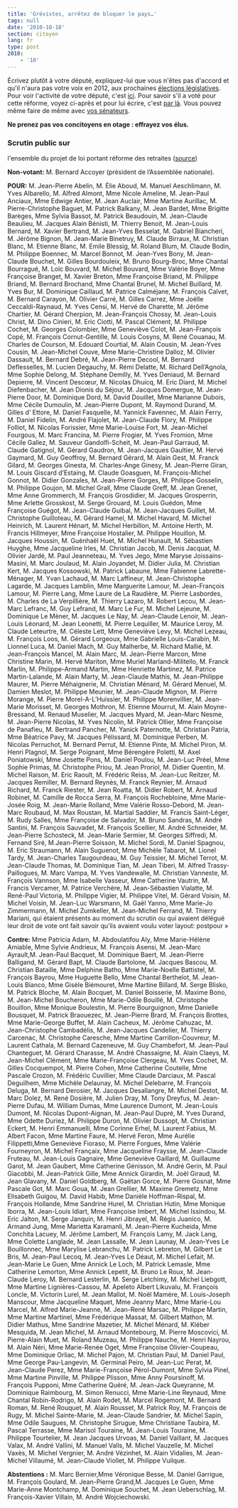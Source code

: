 ```yaml
---
title: 'Grévistes, arrêtez de bloquer le pays…'
tags: null
date: '2010-10-18'
section: citoyen
lang: fr
type: post
2010:
    - '10'
---
```


Écrivez plutôt à votre député, expliquez-lui que vous n'êtes pas d'accord et qu'il n'aura pas votre voix en 2012, aux prochaines [élections législatives](http://fr.wikipedia.org/wiki/%C3%89lections_l%C3%A9gislatives_fran%C3%A7aises_de_2012). Pour voir l'activité de votre député, c'est [ici](http://www.nosdeputes.fr/circonscription "Carte des circonscriptions sur NosDeputes.fr"). Pour savoir s'il a voté pour cette réforme, voyez ci-après et pour lui écrire, c'est [par là](https://wiki.laquadrature.net/Memoire_politique "Mémoire Polique de la Quadrature du Net"). Vous pouvez même faire de même avec [vos sénateurs](http://www.senat.fr/senateurs/sencir.html "Ecrire à ses sénateurs").

**Ne prenez pas vos concitoyens en otage&nbsp;: effrayez vos élus.**
<!-- more -->

### Scrutin public sur
l'ensemble du projet de loi portant réforme des retraites ([source](http://www.assemblee-nationale.fr/13/scrutins/jo0601.asp "Scrutin public sur
l"))

**Non-votant:** M. Bernard Accoyer (président de l’Assemblée nationale).

**POUR:**
M. Jean-Pierre Abelin, M. Élie Aboud, M. Manuel Aeschlimann, M. Yves Albarello, M. Alfred Almont, Mme Nicole Ameline, M. Jean-Paul Anciaux, Mme Edwige Antier, M. Jean Auclair, Mme Martine Aurillac, M. Pierre-Christophe Baguet, M. Patrick Balkany, M. Jean Bardet, Mme Brigitte Barèges, Mme Sylvia Bassot, M. Patrick Beaudouin, M. Jean-Claude Beaulieu, M. Jacques Alain Bénisti, M. Thierry Benoit, M. Jean-Louis Bernard, M. Xavier Bertrand, M. Jean-Yves Besselat, M. Gabriel Biancheri, M. Jérôme Bignon, M. Jean-Marie Binetruy, M. Claude Birraux, M. Christian Blanc, M. Etienne Blanc, M. Emile Blessig, M. Roland Blum, M. Claude Bodin, M. Philippe Boennec, M. Marcel Bonnot, M. Jean-Yves Bony, M. Jean-Claude Bouchet, M. Gilles Bourdouleix, M. Bruno Bourg-Broc, Mme Chantal Bourragué, M. Loïc Bouvard, M. Michel Bouvard, Mme Valérie Boyer, Mme Françoise Branget, M. Xavier Breton, Mme Françoise Briand, M. Philippe Briand, M. Bernard Brochand, Mme Chantal Brunel, M. Michel Buillard, M. Yves Bur, M. Dominique Caillaud, M. Patrice Calméjane, M. François Calvet, M. Bernard Carayon, M. Olivier Carré, M. Gilles Carrez, Mme Joëlle Ceccaldi-Raynaud, M. Yves Censi, M. Hervé de Charette, M. Jérôme Chartier, M. Gérard Cherpion, M. Jean-François Chossy, M. Jean-Louis Christ, M. Dino Cinieri, M. Eric Ciotti, M. Pascal Clément, M. Philippe Cochet, M. Georges Colombier, Mme Geneviève Colot, M. Jean-François Copé, M. François Cornut-Gentille, M. Louis Cosyns, M. René Couanau, M. Charles de Courson, M. Edouard Courtial, M. Alain Cousin, M. Jean-Yves Cousin, M. Jean-Michel Couve, Mme Marie-Christine Dalloz, M. Olivier Dassault, M. Bernard Debré, M. Jean-Pierre Decool, M. Bernard Deflesselles, M. Lucien Degauchy, M. Rémi Delatte, M. Richard Dell’Agnola, Mme Sophie Delong, M. Stéphane Demilly, M. Yves Deniaud, M. Bernard Depierre, M. Vincent Descœur, M. Nicolas Dhuicq, M. Eric Diard, M. Michel Diefenbacher, M. Jean Dionis du Séjour, M. Jacques Domergue, M. Jean-Pierre Door, M. Dominique Dord, M. David Douillet, Mme Marianne Dubois, Mme Cécile Dumoulin, M. Jean-Pierre Dupont, M. Raymond Durand, M. Gilles d’ Ettore, M. Daniel Fasquelle, M. Yannick Favennec, M. Alain Ferry, M. Daniel Fidelin, M. André Flajolet, M. Jean-Claude Flory, M. Philippe Folliot, M. Nicolas Forissier, Mme Marie-Louise Fort, M. Jean-Michel Fourgous, M. Marc Francina, M. Pierre Frogier, M. Yves Fromion, Mme Cécile Gallez, M. Sauveur Gandolfi-Scheit, M. Jean-Paul Garraud, M. Claude Gatignol, M. Gérard Gaudron, M. Jean-Jacques Gaultier, M. Hervé Gaymard, M. Guy Geoffroy, M. Bernard Gérard, M. Alain Gest, M. Franck Gilard, M. Georges Ginesta, M. Charles-Ange Ginesy, M. Jean-Pierre Giran, M. Louis Giscard d’Estaing, M. Claude Goasguen, M. François-Michel Gonnot, M. Didier Gonzales, M. Jean-Pierre Gorges, M. Philippe Gosselin, M. Philippe Goujon, M. Michel Grall, Mme Claude Greff, M. Jean Grenet, Mme Anne Grommerch, M. François Grosdidier, M. Jacques Grosperrin, Mme Arlette Grosskost, M. Serge Grouard, M. Louis Guédon, Mme Françoise Guégot, M. Jean-Claude Guibal, M. Jean-Jacques Guillet, M. Christophe Guilloteau, M. Gérard Hamel, M. Michel Havard, M. Michel Heinrich, M. Laurent Hénart, M. Michel Herbillon, M. Antoine Herth, M. Francis Hillmeyer, Mme Françoise Hostalier, M. Philippe Houillon, M. Jacques Houssin, M. Guénhaël Huet, M. Michel Hunault, M. Sébastien Huyghe, Mme Jacqueline Irles, M. Christian Jacob, M. Denis Jacquat, M. Olivier Jardé, M. Paul Jeanneteau, M. Yves Jego, Mme Maryse Joissains-Masini, M. Marc Joulaud, M. Alain Joyandet, M. Didier Julia, M. Christian Kert, M. Jacques Kossowski, M. Patrick Labaune, Mme Fabienne Labrette-Ménager, M. Yvan Lachaud, M. Marc Laffineur, M. Jean-Christophe Lagarde, M. Jacques Lamblin, Mme Marguerite Lamour, M. Jean-François Lamour, M. Pierre Lang, Mme Laure de La Raudière, M. Pierre Lasbordes, M. Charles de La Verpillière, M. Thierry Lazaro, M. Robert Lecou, M. Jean-Marc Lefranc, M. Guy Lefrand, M. Marc Le Fur, M. Michel Lejeune, M. Dominique Le Mèner, M. Jacques Le Nay, M. Jean-Claude Lenoir, M. Jean-Louis Léonard, M. Jean Leonetti, M. Pierre Lequiller, M. Maurice Leroy, M. Claude Leteurtre, M. Céleste Lett, Mme Geneviève Levy, M. Michel Lezeau, M. François Loos, M. Gérard Lorgeoux, Mme Gabrielle Louis-Carabin, M. Lionnel Luca, M. Daniel Mach, M. Guy Malherbe, M. Richard Mallié, M. Jean-François Mancel, M. Alain Marc, M. Jean-Pierre Marcon, Mme Christine Marin, M. Hervé Mariton, Mme Muriel Marland-Militello, M. Franck Marlin, M. Philippe-Armand Martin, Mme Henriette Martinez, M. Patrice Martin-Lalande, M. Alain Marty, M. Jean-Claude Mathis, M. Jean-Philippe Maurer, M. Pierre Méhaignerie, M. Christian Ménard, M. Gérard Menuel, M. Damien Meslot, M. Philippe Meunier, M. Jean-Claude Mignon, M. Pierre Morange, M. Pierre Morel-A-L’Huissier, M. Philippe Morenvillier, M. Jean-Marie Morisset, M. Georges Mothron, M. Etienne Mourrut, M. Alain Moyne-Bressand, M. Renaud Muselier, M. Jacques Myard, M. Jean-Marc Nesme, M. Jean-Pierre Nicolas, M. Yves Nicolin, M. Patrick Ollier, Mme Françoise de Panafieu, M. Bertrand Pancher, M. Yanick Paternotte, M. Christian Patria, Mme Béatrice Pavy, M. Jacques Pélissard, M. Dominique Perben, M. Nicolas Perruchot, M. Bernard Perrut, M. Etienne Pinte, M. Michel Piron, M. Henri Plagnol, M. Serge Poignant, Mme Bérengère Poletti, M. Axel Poniatowski, Mme Josette Pons, M. Daniel Poulou, M. Jean-Luc Préel, Mme Sophie Primas, M. Christophe Priou, M. Jean Proriol, M. Didier Quentin, M. Michel Raison, M. Eric Raoult, M. Frédéric Reiss, M. Jean-Luc Reitzer, M. Jacques Remiller, M. Bernard Reynès, M. Franck Reynier, M. Arnaud Richard, M. Franck Riester, M. Jean Roatta, M. Didier Robert, M. Arnaud Robinet, M. Camille de Rocca Serra, M. François Rochebloine, Mme Marie-Josée Roig, M. Jean-Marie Rolland, Mme Valérie Rosso-Debord, M. Jean-Marc Roubaud, M. Max Roustan, M. Martial Saddier, M. Francis Saint-Léger, M. Rudy Salles, Mme Françoise de Salvador, M. Bruno Sandras, M. André Santini, M. François Sauvadet, M. François Scellier, M. André Schneider, M. Jean-Pierre Schosteck, M. Jean-Marie Sermier, M. Georges Siffredi, M. Fernand Siré, M.Jean-Pierre Soisson, M. Michel Sordi, M. Daniel Spagnou, M. Eric Straumann, M. Alain Suguenot, Mme Michèle Tabarot, M. Lionel Tardy, M. Jean-Charles Taugourdeau, M. Guy Teissier, M. Michel Terrot, M. Jean-Claude Thomas, M. Dominique Tian, M. Jean Tiberi, M. Alfred Trassy-Paillogues, M. Marc Vampa, M. Yves Vandewalle, M. Christian Vanneste, M. François Vannson, Mme Isabelle Vasseur, Mme Catherine Vautrin, M. Francis Vercamer, M. Patrice Verchère, M. Jean-Sébastien Vialatte, M. René-Paul Victoria, M. Philippe Vigier, M. Philippe Vitel, M. Gérard Voisin, M. Michel Voisin, M. Jean-Luc Warsmann, M. Gaël Yanno, Mme Marie-Jo Zimmermann, M. Michel Zumkeller,
M. Jean-Michel Ferrand, M. Thierry Mariani, qui étaient présents au moment du scrutin ou qui avaient délégué leur droit de vote ont fait savoir qu’ils avaient voulu voter layout: postpour&nbsp;»

**Contre:**
Mme Patricia Adam, M. Abdoulatifou Aly, Mme Marie-Hélène Amiable, Mme Sylvie Andrieux, M. François Asensi, M. Jean-Marc Ayrault,M. Jean-Paul Bacquet, M. Dominique Baert, M. Jean-Pierre Balligand, M. Gérard Bapt, M. Claude Bartolone, M. Jacques Bascou, M. Christian Bataille, Mme Delphine Batho, Mme Marie-Noelle Battistel, M. François Bayrou, Mme Huguette Bello, Mme Chantal Berthelot, M. Jean-Louis Bianco, Mme Gisèle Biémouret, Mme Martine Billard, M. Serge Blisko, M. Patrick Bloche, M. Alain Bocquet, M. Daniel Boisserie, M. Maxime Bono, M. Jean-Michel Boucheron, Mme Marie-Odile Bouillé, M. Christophe Bouillon, Mme Monique Boulestin, M. Pierre Bourguignon, Mme Danielle Bousquet, M. Patrick Braouezec, M. Jean-Pierre Brard, M. François Brottes, Mme Marie-George Buffet, M. Alain Cacheux, M. Jérôme Cahuzac, M. Jean-Christophe Cambadélis, M. Jean-Jacques Candelier, M. Thierry Carcenac, M. Christophe Caresche, Mme Martine Carrillon-Couvreur, M. Laurent Cathala, M. Bernard Cazeneuve, M. Guy Chambefort, M. Jean-Paul Chanteguet, M. Gérard Charasse, M. André Chassaigne, M. Alain Claeys, M. Jean-Michel Clément, Mme Marie-Françoise Clergeau, M. Yves Cochet, M. Gilles Cocquempot, M. Pierre Cohen, Mme Catherine Coutelle, Mme Pascale Crozon, M. Frédéric Cuvillier, Mme Claude Darciaux, M. Pascal Deguilhem, Mme Michèle Delaunay, M. Michel Delebarre, M. François Deluga, M. Bernard Derosier, M. Jacques Desallangre, M. Michel Destot, M. Marc Dolez, M. René Dosière, M. Julien Dray, M. Tony Dreyfus, M. Jean-Pierre Dufau, M. William Dumas, Mme Laurence Dumont, M. Jean-Louis Dumont, M. Nicolas Dupont-Aignan, M. Jean-Paul Dupré, M. Yves Durand, Mme Odette Duriez, M. Philippe Duron, M. Olivier Dussopt, M. Christian Eckert, M. Henri Emmanuelli, Mme Corinne Erhel, M. Laurent Fabius, M. Albert Facon, Mme Martine Faure, M. Hervé Feron, Mme Aurélie Filippetti,Mme Geneviève Fioraso, M. Pierre Forgues, Mme Valérie Fourneyron, M. Michel Françaix, Mme Jacqueline Fraysse, M. Jean-Claude Fruteau, M. Jean-Louis Gagnaire, Mme Geneviève Gaillard, M. Guillaume Garot, M. Jean Gaubert, Mme Catherine Génisson, M. André Gerin, M. Paul Giacobbi, M. Jean-Patrick Gille, Mme Annick Girardin, M. Joël Giraud, M. Jean Glavany, M. Daniel Goldberg, M. Gaëtan Gorce, M. Pierre Gosnat, Mme Pascale Got, M. Marc Goua, M. Jean Grellier, M. Maxime Gremetz, Mme Elisabeth Guigou, M. David Habib, Mme Danièle Hoffman-Rispal, M. François Hollande, Mme Sandrine Hurel, M. Christian Hutin, Mme Monique Iborra, M. Jean-Louis Idiart, Mme Françoise Imbert, M. Michel Issindou, M. Eric Jalton, M. Serge Janquin, M. Henri Jibrayel, M. Régis Juanico, M. Armand Jung, Mme Marietta Karamanli, M. Jean-Pierre Kucheida, Mme Conchita Lacuey, M. Jérôme Lambert, M. François Lamy, M. Jack Lang, Mme Colette Langlade, M. Jean Lassalle, M. Jean Launay, M. Jean-Yves Le Bouillonnec, Mme Marylise Lebranchu, M. Patrick Lebreton, M. Gilbert Le Bris, M. Jean-Paul Lecoq, M. Jean-Yves Le Déaut, M. Michel Lefait, M. Jean-Marie Le Guen, Mme Annick Le Loch, M. Patrick Lemasle, Mme Catherine Lemorton, Mme Annick Lepetit, M. Bruno Le Roux, M. Jean-Claude Leroy, M. Bernard Lesterlin, M. Serge Letchimy, M. Michel Liebgott, Mme Martine Lignières-Cassou, M. Apeleto Albert Likuvalu, M. François Loncle, M. Victorin Lurel, M. Jean Mallot, M. Noël Mamère, M. Louis-Joseph Manscour, Mme Jacqueline Maquet, Mme Jeanny Marc, Mme Marie-Lou Marcel, M. Alfred Marie-Jeanne, M. Jean-René Marsac, M. Philippe Martin, Mme Martine Martinel, Mme Frédérique Massat, M. Gilbert Mathon, M. Didier Mathus, Mme Sandrine Mazetier, M. Michel Ménard, M. Kléber Mesquida, M. Jean Michel, M. Arnaud Montebourg, M. Pierre Moscovici, M. Pierre-Alain Muet, M. Roland Muzeau, M. Philippe Nauche, M. Henri Nayrou, M. Alain Néri, Mme Marie-Renée Oget, Mme Françoise Olivier-Coupeau, Mme Dominique Orliac, M. Michel Pajon, M. Christian Paul, M. Daniel Paul, Mme George Pau-Langevin, M. Germinal Peiro, M. Jean-Luc Perat, M. Jean-Claude Perez, Mme Marie-Françoise Pérol-Dumont, Mme Sylvia Pinel, Mme Martine Pinville, M. Philippe Plisson, Mme Anny Poursinoff, M. François Pupponi, Mme Catherine Quéré, M. Jean-Jack Queyranne, M. Dominique Raimbourg, M. Simon Renucci, Mme Marie-Line Reynaud, Mme Chantal Robin-Rodrigo, M. Alain Rodet, M. Marcel Rogemont, M. Bernard Roman, M. René Rouquet, M. Alain Rousset, M. Patrick Roy, M. François de Rugy, M. Michel Sainte-Marie, M. Jean-Claude Sandrier, M. Michel Sapin, Mme Odile Saugues, M. Christophe Sirugue, Mme Christiane Taubira, M. Pascal Terrasse, Mme Marisol Touraine, M. Jean-Louis Touraine, M. Philippe Tourtelier, M. Jean Jacques Urvoas, M. Daniel Vaillant, M. Jacques Valax, M. André Vallini, M. Manuel Valls, M. Michel Vauzelle, M. Michel Vaxès, M. Michel Vergnier, M. André Vézinhet, M. Alain Vidalies, M. Jean-Michel Villaumé, M. Jean-Claude Viollet, M. Philippe Vuilque.

**Abstentions&nbsp;:**
M. Marc Bernier,Mme Véronique Besse, M. Daniel Garrigue, M. François Goulard, M. Jean-Pierre Grand,M. Jacques Le Guen, Mme Marie-Anne Montchamp, M. Dominique Souchet, M. Jean Ueberschlag, M. François-Xavier Villain, M. André Wojciechowski.
